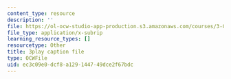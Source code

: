 ```yaml
---
content_type: resource
description: ''
file: https://ol-ocw-studio-app-production.s3.amazonaws.com/courses/3-021j-introduction-to-modeling-and-simulation-spring-2012/ec3c09e0dcf8a129144749dce2f67bdc_8GIRyIkHJZI.srt
file_type: application/x-subrip
learning_resource_types: []
resourcetype: Other
title: 3play caption file
type: OCWFile
uid: ec3c09e0-dcf8-a129-1447-49dce2f67bdc
---
```

